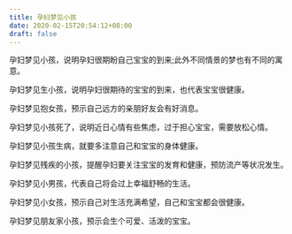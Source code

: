 ```yaml
---
title: 孕妇梦见小孩
date: 2020-02-15T20:54:12+08:00
draft: false
---
```


孕妇梦见小孩，说明孕妇很期盼自己宝宝的到来;此外不同情景的梦也有不同的寓意。


孕妇梦见生小孩，说明孕妇很期待的宝宝的到来，也代表宝宝很健康。


孕妇梦见抱女孩，预示自己远方的亲朋好友会有好消息。


孕妇梦见小孩死了，说明近日心情有些焦虑，过于担心宝宝，需要放松心情。


孕妇梦见小孩生病，就要多注意自己和宝宝的身体健康。


孕妇梦见残疾的小孩，提醒孕妇要关注宝宝的发育和健康，预防流产等状况发生。


孕妇梦见小男孩，代表自己将会过上幸福舒畅的生活。


孕妇梦见小女孩，预示自己对生活充满希望，自己和宝宝都会很健康。


孕妇梦见朋友家小孩，预示会生个可爱、活泼的宝宝。

